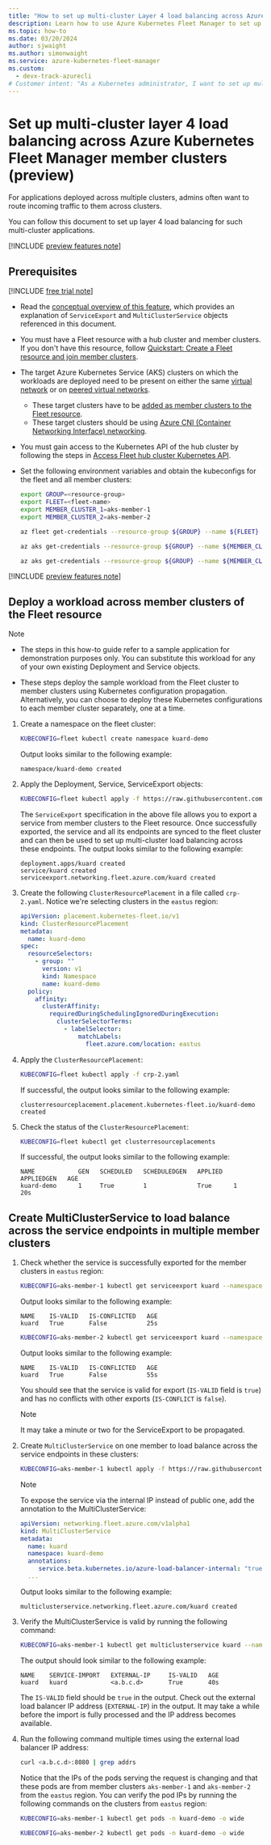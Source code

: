 ```yaml
---
title: "How to set up multi-cluster Layer 4 load balancing across Azure Kubernetes Fleet Manager member clusters (preview)"
description: Learn how to use Azure Kubernetes Fleet Manager to set up multi-cluster Layer 4 load balancing across workloads deployed on multiple member clusters.
ms.topic: how-to
ms.date: 03/20/2024
author: sjwaight
ms.author: simonwaight
ms.service: azure-kubernetes-fleet-manager
ms.custom:
  - devx-track-azurecli
# Customer intent: "As a Kubernetes administrator, I want to set up multi-cluster Layer 4 load balancing across multiple member clusters, so that I can efficiently route incoming traffic to applications deployed on these clusters."
---
```


# Set up multi-cluster layer 4 load balancing across Azure Kubernetes Fleet Manager member clusters (preview)

For applications deployed across multiple clusters, admins often want to route incoming traffic to them across clusters.

You can follow this document to set up layer 4 load balancing for such multi-cluster applications.

[!INCLUDE [preview features note](./includes/preview/preview-callout.md)]

## Prerequisites

[!INCLUDE [free trial note](~/reusable-content/ce-skilling/azure/includes/quickstarts-free-trial-note.md)]

* Read the [conceptual overview of this feature](./concepts-l4-load-balancing.md), which provides an explanation of `ServiceExport` and `MultiClusterService` objects referenced in this document.

* You must have a Fleet resource with a hub cluster and member clusters. If you don't have this resource, follow [Quickstart: Create a Fleet resource and join member clusters](quickstart-create-fleet-and-members.md).

* The target Azure Kubernetes Service (AKS) clusters on which the workloads are deployed need to be present on either the same [virtual network](/azure/virtual-network/virtual-networks-overview) or on [peered virtual networks](/azure/virtual-network/virtual-network-peering-overview).

  * These target clusters have to be [added as member clusters to the Fleet resource](./quickstart-create-fleet-and-members.md#join-member-clusters).
  * These target clusters should be using [Azure CNI (Container Networking Interface) networking](/azure/aks/configure-azure-cni).

* You must gain access to the Kubernetes API of the hub cluster by following the steps in [Access Fleet hub cluster Kubernetes API](./access-fleet-hub-cluster-kubernetes-api.md).

* Set the following environment variables and obtain the kubeconfigs for the fleet and all member clusters:

    ```bash
    export GROUP=<resource-group>
    export FLEET=<fleet-name>
    export MEMBER_CLUSTER_1=aks-member-1
    export MEMBER_CLUSTER_2=aks-member-2

    az fleet get-credentials --resource-group ${GROUP} --name ${FLEET} --file fleet

    az aks get-credentials --resource-group ${GROUP} --name ${MEMBER_CLUSTER_1} --file aks-member-1

    az aks get-credentials --resource-group ${GROUP} --name ${MEMBER_CLUSTER_2} --file aks-member-2
    ```

[!INCLUDE [preview features note](~/reusable-content/azure-cli/azure-cli-prepare-your-environment-no-header.md)]

## Deploy a workload across member clusters of the Fleet resource

> [!NOTE]
>
> * The steps in this how-to guide refer to a sample application for demonstration purposes only. You can substitute this workload for any of your own existing Deployment and Service objects.
>
> * These steps deploy the sample workload from the Fleet cluster to member clusters using Kubernetes configuration propagation. Alternatively, you can choose to deploy these Kubernetes configurations to each member cluster separately, one at a time.

1. Create a namespace on the fleet cluster:

    ```bash
    KUBECONFIG=fleet kubectl create namespace kuard-demo
    ```

    Output looks similar to the following example:

    ```console
    namespace/kuard-demo created
    ```

1. Apply the Deployment, Service, ServiceExport objects:

    ```bash
    KUBECONFIG=fleet kubectl apply -f https://raw.githubusercontent.com/Azure/AKS/master/examples/fleet/kuard/kuard-export-service.yaml
    ```

    The `ServiceExport` specification in the above file allows you to export a service from member clusters to the Fleet resource. Once successfully exported, the service and all its endpoints are synced to the fleet cluster and can then be used to set up multi-cluster load balancing across these endpoints. The output looks similar to the following example:

    ```console
    deployment.apps/kuard created
    service/kuard created
    serviceexport.networking.fleet.azure.com/kuard created
    ```

1. Create the following `ClusterResourcePlacement` in a file called `crp-2.yaml`. Notice we're selecting clusters in the `eastus` region:

    ```yaml
    apiVersion: placement.kubernetes-fleet.io/v1
    kind: ClusterResourcePlacement
    metadata:
      name: kuard-demo
    spec:
      resourceSelectors:
        - group: ""
          version: v1
          kind: Namespace
          name: kuard-demo
      policy:
        affinity:
          clusterAffinity:
            requiredDuringSchedulingIgnoredDuringExecution:
              clusterSelectorTerms:
                - labelSelector:
                    matchLabels:
                      fleet.azure.com/location: eastus
    ```

1. Apply the `ClusterResourcePlacement`:

    ```bash
    KUBECONFIG=fleet kubectl apply -f crp-2.yaml
    ```

    If successful, the output looks similar to the following example:

    ```console
    clusterresourceplacement.placement.kubernetes-fleet.io/kuard-demo created
    ```

1. Check the status of the `ClusterResourcePlacement`:


    ```bash
    KUBECONFIG=fleet kubectl get clusterresourceplacements
    ```

    If successful, the output looks similar to the following example:

    ```console
    NAME            GEN   SCHEDULED   SCHEDULEDGEN   APPLIED   APPLIEDGEN   AGE
    kuard-demo      1     True        1              True      1            20s
    ```

## Create MultiClusterService to load balance across the service endpoints in multiple member clusters

1. Check whether the service is successfully exported for the member clusters in `eastus` region:

    ```bash
    KUBECONFIG=aks-member-1 kubectl get serviceexport kuard --namespace kuard-demo
    ```

    Output looks similar to the following example:

    ```console
    NAME    IS-VALID   IS-CONFLICTED   AGE
    kuard   True       False           25s
    ```

    ```bash
    KUBECONFIG=aks-member-2 kubectl get serviceexport kuard --namespace kuard-demo
    ```

    Output looks similar to the following example:

    ```console
    NAME    IS-VALID   IS-CONFLICTED   AGE
    kuard   True       False           55s
    ```

    You should see that the service is valid for export (`IS-VALID` field is `true`) and has no conflicts with other exports (`IS-CONFLICT` is `false`).

    > [!NOTE]
    > It may take a minute or two for the ServiceExport to be propagated.

1. Create `MultiClusterService` on one member to load balance across the service endpoints in these clusters:

    ```bash
    KUBECONFIG=aks-member-1 kubectl apply -f https://raw.githubusercontent.com/Azure/AKS/master/examples/fleet/kuard/kuard-mcs.yaml
    ```

    > [!NOTE]
    > To expose the service via the internal IP instead of public one, add the annotation to the MultiClusterService:
    >  
    > ```yaml
    > apiVersion: networking.fleet.azure.com/v1alpha1
    > kind: MultiClusterService
    > metadata:
    >   name: kuard
    >   namespace: kuard-demo
    >   annotations:
    >      service.beta.kubernetes.io/azure-load-balancer-internal: "true"
    >   ...
    > ```

    Output looks similar to the following example:

    ```console
    multiclusterservice.networking.fleet.azure.com/kuard created
    ```

1. Verify the MultiClusterService is valid by running the following command:

    ```bash
    KUBECONFIG=aks-member-1 kubectl get multiclusterservice kuard --namespace kuard-demo
    ```

    The output should look similar to the following example:

    ```console
    NAME    SERVICE-IMPORT   EXTERNAL-IP     IS-VALID   AGE
    kuard   kuard            <a.b.c.d>       True       40s
    ```

    The `IS-VALID` field should be `true` in the output. Check out the external load balancer IP address (`EXTERNAL-IP`) in the output. It may take a while before the import is fully processed and the IP address becomes available.

1. Run the following command multiple times using the external load balancer IP address:

    ```bash
    curl <a.b.c.d>:8080 | grep addrs 
    ```

    Notice that the IPs of the pods serving the request is changing and that these pods are from member clusters `aks-member-1` and `aks-member-2` from the `eastus` region. You can verify the pod IPs by running the following commands on the clusters from `eastus` region:

    ```bash
    KUBECONFIG=aks-member-1 kubectl get pods -n kuard-demo -o wide
    ```

    ```bash
    KUBECONFIG=aks-member-2 kubectl get pods -n kuard-demo -o wide
    ```
